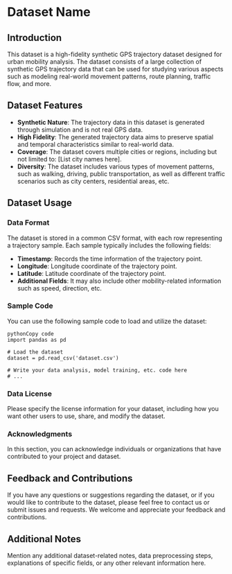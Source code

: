 # Dataset Name

## Introduction

This dataset is a high-fidelity synthetic GPS trajectory dataset designed for urban mobility analysis. The dataset consists of a large collection of synthetic GPS trajectory data that can be used for studying various aspects such as modeling real-world movement patterns, route planning, traffic flow, and more.

## Dataset Features

- **Synthetic Nature**: The trajectory data in this dataset is generated through simulation and is not real GPS data.
- **High Fidelity**: The generated trajectory data aims to preserve spatial and temporal characteristics similar to real-world data.
- **Coverage**: The dataset covers multiple cities or regions, including but not limited to: [List city names here].
- **Diversity**: The dataset includes various types of movement patterns, such as walking, driving, public transportation, as well as different traffic scenarios such as city centers, residential areas, etc.

## Dataset Usage

### Data Format

The dataset is stored in a common CSV format, with each row representing a trajectory sample. Each sample typically includes the following fields:

- **Timestamp**: Records the time information of the trajectory point.
- **Longitude**: Longitude coordinate of the trajectory point.
- **Latitude**: Latitude coordinate of the trajectory point.
- **Additional Fields**: It may also include other mobility-related information such as speed, direction, etc.

### Sample Code

You can use the following sample code to load and utilize the dataset:

```
pythonCopy code
import pandas as pd

# Load the dataset
dataset = pd.read_csv('dataset.csv')

# Write your data analysis, model training, etc. code here
# ...
```

### Data License

Please specify the license information for your dataset, including how you want other users to use, share, and modify the dataset.

### Acknowledgments

In this section, you can acknowledge individuals or organizations that have contributed to your project and dataset.

## Feedback and Contributions

If you have any questions or suggestions regarding the dataset, or if you would like to contribute to the dataset, please feel free to contact us or submit issues and requests. We welcome and appreciate your feedback and contributions.

## Additional Notes

Mention any additional dataset-related notes, data preprocessing steps, explanations of specific fields, or any other relevant information here.
